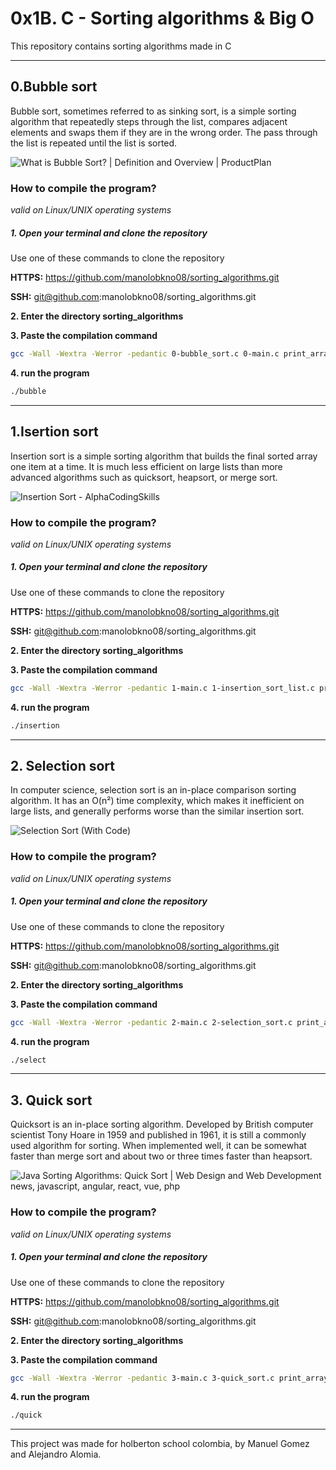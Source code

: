 # 0x1B. C - Sorting algorithms & Big O

This repository contains sorting algorithms made in C

------



## 0.Bubble sort

Bubble sort, sometimes referred to as sinking sort, is a simple sorting algorithm that repeatedly steps through the list, compares adjacent elements and swaps them if they are in the wrong order. The pass through the list is repeated until the list is sorted.

![What is Bubble Sort? | Definition and Overview | ProductPlan](https://www.productplan.com/uploads/bubble-sort-1024x683-2.png)

### **How to compile the program?**

*valid on Linux/UNIX operating systems*

##### **1. Open your terminal and clone the repository**

Use one of these commands to clone the repository

**HTTPS:** https://github.com/manolobkno08/sorting_algorithms.git

**SSH:** git@github.com:manolobkno08/sorting_algorithms.git

**2. Enter the directory sorting_algorithms**

**3. Paste the compilation command**

```bash
gcc -Wall -Wextra -Werror -pedantic 0-bubble_sort.c 0-main.c print_array.c -o bubble
```

**4. run the program**

```bash
./bubble
```

------

##  1.Isertion sort

Insertion sort is a simple sorting algorithm that builds the final sorted array one item at a time. It is much less efficient on large lists than more advanced algorithms such as quicksort, heapsort, or merge sort.

![Insertion Sort - AlphaCodingSkills](https://www.alphacodingskills.com/algo/img/insertion-sort.PNG)

### **How to compile the program?**

*valid on Linux/UNIX operating systems*

##### **1. Open your terminal and clone the repository**

Use one of these commands to clone the repository

**HTTPS:** https://github.com/manolobkno08/sorting_algorithms.git

**SSH:** git@github.com:manolobkno08/sorting_algorithms.git

**2. Enter the directory sorting_algorithms**

**3. Paste the compilation command**

```bash
gcc -Wall -Wextra -Werror -pedantic 1-main.c 1-insertion_sort_list.c print_list.c -o insertion
```

**4. run the program**

```bash
./insertion
```

------

## 2. Selection sort

In computer science, selection sort is an in-place comparison sorting algorithm. It has an O(n²) time complexity, which makes it inefficient on large lists, and generally performs worse than the similar insertion sort.

![Selection Sort (With Code)](https://cdn.programiz.com/cdn/farfuture/9jjqXX0fGtJE2ul2Mga20fvf_GkNlFAFsDMwrrwFzbQ/mtime:1582112622/sites/tutorial2program/files/Selection-sort-0-comparision.png)

### **How to compile the program?**

*valid on Linux/UNIX operating systems*

##### **1. Open your terminal and clone the repository**

Use one of these commands to clone the repository

**HTTPS:** https://github.com/manolobkno08/sorting_algorithms.git

**SSH:** git@github.com:manolobkno08/sorting_algorithms.git

**2. Enter the directory sorting_algorithms**

**3. Paste the compilation command**

```bash
gcc -Wall -Wextra -Werror -pedantic 2-main.c 2-selection_sort.c print_array.c -o select
```

**4. run the program**

```bash
./select
```

------

## 3. Quick sort

Quicksort is an in-place sorting algorithm. Developed by British computer scientist Tony Hoare in 1959 and published in 1961, it is still a commonly used algorithm for sorting. When implemented well, it can be somewhat faster than merge sort and about two or three times faster than heapsort.

![Java Sorting Algorithms: Quick Sort | Web Design and Web Development news,  javascript, angular, react, vue, php](https://ma-no.org/cache/galleries/contents-1829/1wb7sjvic18hj5yrs6cdqkw.jpeg)

### **How to compile the program?**

*valid on Linux/UNIX operating systems*

##### **1. Open your terminal and clone the repository**

Use one of these commands to clone the repository

**HTTPS:** https://github.com/manolobkno08/sorting_algorithms.git

**SSH:** git@github.com:manolobkno08/sorting_algorithms.git

**2. Enter the directory sorting_algorithms**

**3. Paste the compilation command**

```bash
gcc -Wall -Wextra -Werror -pedantic 3-main.c 3-quick_sort.c print_array.c -o quick
```

**4. run the program**

```bash
./quick
```

------

This project was made for holberton school colombia, by Manuel Gomez and Alejandro Alomia.
